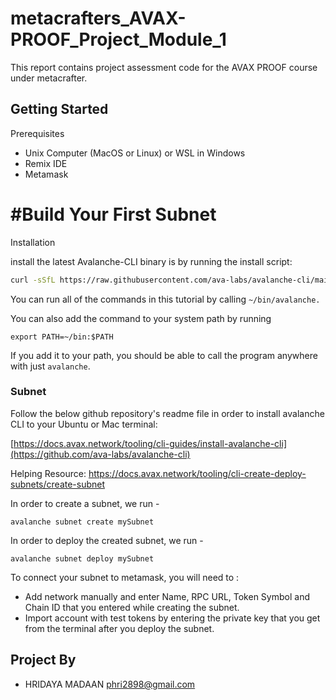 # metacrafters_AVAX-PROOF_Project_Module_1
This report contains project assessment code for the AVAX PROOF course under metacrafter.

## Getting Started
Prerequisites
- Unix Computer (MacOS or Linux) or WSL in Windows
- Remix IDE
- Metamask

# #Build Your First Subnet
Installation

install the latest Avalanche-CLI binary is by running the install script:
```sh
curl -sSfL https://raw.githubusercontent.com/ava-labs/avalanche-cli/main/scripts/install.sh | sh -s
```
You can run all of the commands in this tutorial by calling ```~/bin/avalanche.```

You can also add the command to your system path by running

```
export PATH=~/bin:$PATH
```
If you add it to your path, you should be able to call the program anywhere with just ```avalanche```.
### Subnet 
 
Follow the below github repository's readme file in order to install avalanche CLI to your Ubuntu or Mac terminal:
 
 [https://docs.avax.network/tooling/cli-guides/install-avalanche-cli](https://github.com/ava-labs/avalanche-cli)

 Helping Resource: https://docs.avax.network/tooling/cli-create-deploy-subnets/create-subnet

In order to create a subnet, we run -

```
avalanche subnet create mySubnet
```

In order to deploy the created subnet, we run -

```
avalanche subnet deploy mySubnet
```

To connect your subnet to metamask, you will need to :

* Add network manually and enter Name, RPC URL, Token Symbol and Chain ID that you entered while creating the subnet.
* Import account with test tokens by entering the private key that you get from the terminal after you deploy the subnet.



## Project By
- HRIDAYA MADAAN
phri2898@gmail.com 
